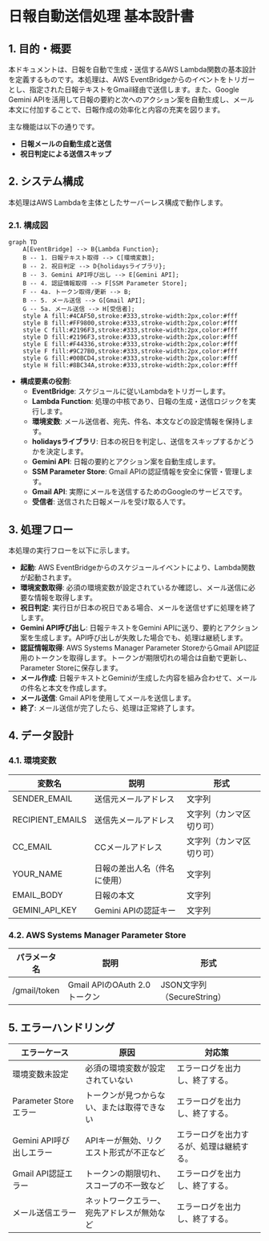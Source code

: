 # 日報自動送信処理 基本設計書

## 1. 目的・概要

本ドキュメントは、日報を自動で生成・送信するAWS Lambda関数の基本設計を定義するものです。本処理は、AWS EventBridgeからのイベントをトリガーとし、指定された日報テキストをGmail経由で送信します。また、Google Gemini APIを活用して日報の要約と次へのアクション案を自動生成し、メール本文に付加することで、日報作成の効率化と内容の充実を図ります。

主な機能は以下の通りです。

- **日報メールの自動生成と送信**
- **祝日判定による送信スキップ**

## 2. システム構成

本処理はAWS Lambdaを主体としたサーバーレス構成で動作します。

### 2.1. 構成図

```mermaid
graph TD
    A[EventBridge] --> B{Lambda Function};
    B -- 1. 日報テキスト取得 --> C[環境変数];
    B -- 2. 祝日判定 --> D{holidaysライブラリ};
    B -- 3. Gemini API呼び出し --> E[Gemini API];
    B -- 4. 認証情報取得 --> F[SSM Parameter Store];
    F -- 4a. トークン取得/更新 --> B;
    B -- 5. メール送信 --> G[Gmail API];
    G -- 5a. メール送信 --> H[受信者];
    style A fill:#4CAF50,stroke:#333,stroke-width:2px,color:#fff
    style B fill:#FF9800,stroke:#333,stroke-width:2px,color:#fff
    style C fill:#2196F3,stroke:#333,stroke-width:2px,color:#fff
    style D fill:#2196F3,stroke:#333,stroke-width:2px,color:#fff
    style E fill:#F44336,stroke:#333,stroke-width:2px,color:#fff
    style F fill:#9C27B0,stroke:#333,stroke-width:2px,color:#fff
    style G fill:#00BCD4,stroke:#333,stroke-width:2px,color:#fff
    style H fill:#8BC34A,stroke:#333,stroke-width:2px,color:#fff
```

- **構成要素の役割**:
  - **EventBridge**: スケジュールに従いLambdaをトリガーします。
  - **Lambda Function**: 処理の中核であり、日報の生成・送信ロジックを実行します。
  - **環境変数**: メール送信者、宛先、件名、本文などの設定情報を保持します。
  - **holidaysライブラリ**: 日本の祝日を判定し、送信をスキップするかどうかを決定します。
  - **Gemini API**: 日報の要約とアクション案を自動生成します。
  - **SSM Parameter Store**: Gmail APIの認証情報を安全に保管・管理します。
  - **Gmail API**: 実際にメールを送信するためのGoogleのサービスです。
  - **受信者**: 送信された日報メールを受け取る人です。

## 3. 処理フロー

本処理の実行フローを以下に示します。

- **起動**: AWS EventBridgeからのスケジュールイベントにより、Lambda関数が起動されます。
- **環境変数取得**: 必須の環境変数が設定されているか確認し、メール送信に必要な情報を取得します。
- **祝日判定**: 実行日が日本の祝日である場合、メールを送信せずに処理を終了します。
- **Gemini API呼び出し**: 日報テキストをGemini APIに送り、要約とアクション案を生成します。API呼び出しが失敗した場合でも、処理は継続します。
- **認証情報取得**: AWS Systems Manager Parameter StoreからGmail API認証用のトークンを取得します。トークンが期限切れの場合は自動で更新し、Parameter Storeに保存します。
- **メール作成**: 日報テキストとGeminiが生成した内容を組み合わせて、メールの件名と本文を作成します。
- **メール送信**: Gmail APIを使用してメールを送信します。
- **終了**: メール送信が完了したら、処理は正常終了します。

## 4. データ設計
### 4.1. 環境変数
| 変数名 | 説明 | 形式 |
|---|---|---|
| SENDER_EMAIL | 送信元メールアドレス | 文字列 |
| RECIPIENT_EMAILS | 送信先メールアドレス | 文字列（カンマ区切り可） |
| CC_EMAIL | CCメールアドレス | 文字列（カンマ区切り可） |
| YOUR_NAME | 日報の差出人名（件名に使用） | 文字列 |
| EMAIL_BODY | 日報の本文 | 文字列 |
| GEMINI_API_KEY | Gemini APIの認証キー | 文字列 |

### 4.2. AWS Systems Manager Parameter Store
| パラメータ名 | 説明 | 形式 |
|---|---|---|
| /gmail/token | Gmail APIのOAuth 2.0トークン | JSON文字列（SecureString） |

## 5. エラーハンドリング
| エラーケース | 原因 | 対応策 |
|---|---|---|
| 環境変数未設定 | 必須の環境変数が設定されていない | エラーログを出力し、終了する。 |
| Parameter Storeエラー | トークンが見つからない、または取得できない | エラーログを出力し、終了する。 |
| Gemini API呼び出しエラー | APIキーが無効、リクエスト形式が不正など | エラーログを出力するが、処理は継続する。 |
| Gmail API認証エラー | トークンの期限切れ、スコープの不一致など | エラーログを出力し、終了する。 |
| メール送信エラー | ネットワークエラー、宛先アドレスが無効など | エラーログを出力し、終了する。 |
